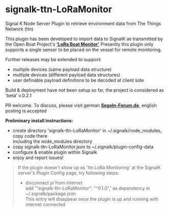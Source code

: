 # signalk-ttn-LoRaMonitor
Signal K Node Server Plugin to retrieve environment data from The Things Network (ttn)

This plugin has been developed to import data to SignalK as transmitted by the Open Boat Project's  [**'LoRa Boat Monitor'**](https://open-boat-projects.org/en/lora-bootsmonitor/ "click to read more")
Presently this plugin only supports a single sensor to be placed on the vessel for remote monitoring.

Further releases may be extended to support:

* multiple devices (same payload data structure)
* multiple devices (different payload data structures)
* user definable payload definitions to be decoded at client side

Build & deployment have not been setup so far, the project is considered as 'beta'
v.0.2.1

PR welcome. 
To discuss, please visit german [**Segeln-Forum.de**](https://www.segeln-forum.de/board194-boot-technik/board195-open-boat-projects-org/74840-lora-monitoring-und-alarmserver/#post2124488), english posting is accepted

**Preliminary install instructions:**

* create directory 'signalk-ttn-LoRaMonitor' in ~/.signalk/node_modules, copy code there  
including the node_modules directory
* copy signalk-ttn-LoRaMonitor.json to ~/.signalk/plugin-config-data
* configure & enable plugin within Signalk
* enjoy and report issues!

> If the plugin doesn't show up as 'ttn LoRa Monitoring' at the SignalK server's Plugin Config page, try following steps:
> * disconnect pi from internet  
> add '"signalk-ttn-LoRaMonitor": "^0.1.0",' as dependency in ~/.signalk/package.json  
> This entry will disappear once the plugin is up and running with internet connected

